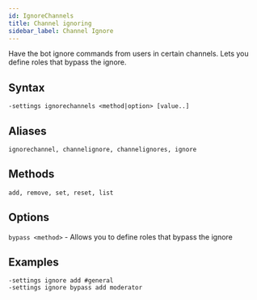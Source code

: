 ```yaml
---
id: IgnoreChannels
title: Channel ignoring 
sidebar_label: Channel Ignore
---
```


Have the bot ignore commands from users in certain channels. Lets you define roles that bypass the ignore.

## Syntax  
`-settings ignorechannels <method|option> [value..]`

## Aliases
`ignorechannel, channelignore, channelignores, ignore`

## Methods
`add, remove, set, reset, list`

## Options
`bypass <method>` - Allows you to define roles that bypass the ignore

## Examples
`-settings ignore add #general`  
`-settings ignore bypass add moderator`